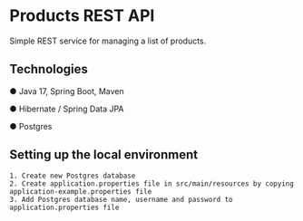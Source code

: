 # Products REST API

Simple REST service for managing a list of products.

## Technologies

● Java 17, Spring Boot, Maven

● Hibernate / Spring Data JPA

● Postgres


## Setting up the local environment
    1. Create new Postgres database
    2. Create application.properties file in src/main/resources by copying application-example.properties file
    3. Add Postgres database name, username and password to application.properties file
